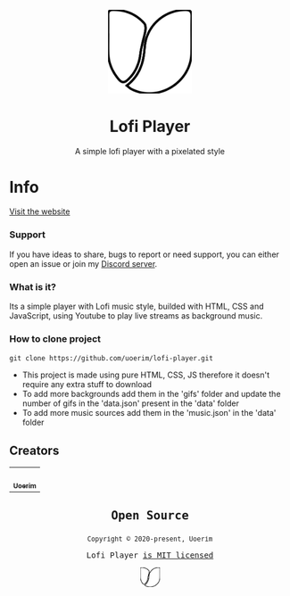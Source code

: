 <p align="center">
  <img src="/docs/assets/logo-U-favicon.svg" width="150" />
</p>
<h1 align="center">Lofi Player</h1>
<p align="center">A simple lofi player with a pixelated style</p>
<p align="center">
</p>


# Info

[Visit the website](https://uoerim.github.io/lofi-player/)

### Support

If you have ideas to share, bugs to report or need support, you can either open an issue or join my [Discord server](https://discord.gg/GdxnspKYva).

### What is it?

Its a simple player with Lofi music style, builded with HTML, CSS and JavaScript, using Youtube to play live streams as background music.

### How to clone project
```
git clone https://github.com/uoerim/lofi-player.git
```
- This project is made using pure HTML, CSS, JS therefore it doesn't require any extra stuff to download
- To add more backgrounds add them in the 'gifs' folder and update the number of gifs in the 'data.json' present in the 'data' folder
- To add more music sources add them in the 'music.json' in the 'data' folder


## Creators

<table>
  <tr>
    <td align="center">
      <a href="https://github.com/uoerim">
        <img src="https://avatars.githubusercontent.com/u/65606350?s=400&u=54f80fc0e0665c53cd22745acbceeba0b53efbad&v=4" width="100px;" alt=""/><br />
       <sub><b>Uoerim</b></sub>
      </a>
    </td>
 </table>

<samp>

<h2 align="center">
  Open Source
</h2>
<p align="center">
  <sub>Copyright © 2020-present, Uoerim</sub>
</p>
<p align="center">Lofi Player <a href="https://github.com/Uoerim/lofi-player/blob/main/LICENSE">is MIT licensed</a></p>
<p align="center">
  <img src="/docs/assets/logo-U-favicon.svg" width="35" />
</p>
  
</samp>

